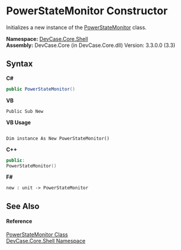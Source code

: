 # PowerStateMonitor Constructor 
 

Initializes a new instance of the <a href="T_DevCase_Core_Shell_PowerStateMonitor">PowerStateMonitor</a> class.

**Namespace:**&nbsp;<a href="N_DevCase_Core_Shell">DevCase.Core.Shell</a><br />**Assembly:**&nbsp;DevCase.Core (in DevCase.Core.dll) Version: 3.3.0.0 (3.3)

## Syntax

**C#**<br />
``` C#
public PowerStateMonitor()
```

**VB**<br />
``` VB
Public Sub New
```

**VB Usage**<br />
``` VB Usage

Dim instance As New PowerStateMonitor()
```

**C++**<br />
``` C++
public:
PowerStateMonitor()
```

**F#**<br />
``` F#
new : unit -> PowerStateMonitor
```


## See Also


#### Reference
<a href="T_DevCase_Core_Shell_PowerStateMonitor">PowerStateMonitor Class</a><br /><a href="N_DevCase_Core_Shell">DevCase.Core.Shell Namespace</a><br />